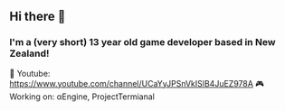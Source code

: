 ## Hi there 👋
### I'm a (very short) 13 year old game developer based in New Zealand!

🔴 Youtube: https://www.youtube.com/channel/UCaYyJPSnVkISlB4JuEZ978A
🎮 Working on: αEngine, ProjectTermianal
